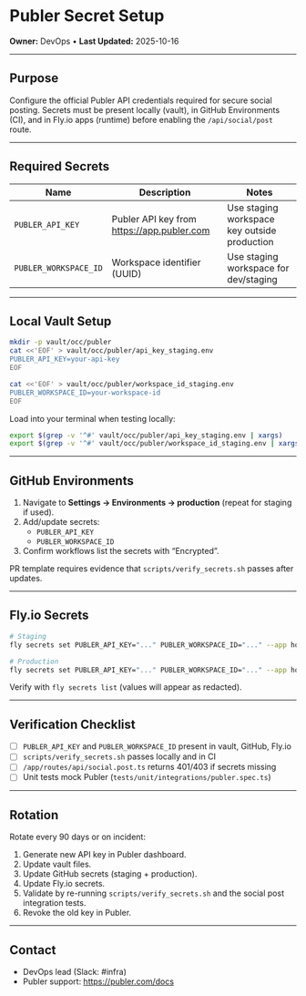 # Publer Secret Setup

**Owner:** DevOps • **Last Updated:** 2025-10-16

---

## Purpose

Configure the official Publer API credentials required for secure social posting. Secrets must be present locally (vault), in GitHub Environments (CI), and in Fly.io apps (runtime) before enabling the `/api/social/post` route.

---

## Required Secrets

| Name                  | Description                                | Notes                                        |
| --------------------- | ------------------------------------------ | -------------------------------------------- |
| `PUBLER_API_KEY`      | Publer API key from https://app.publer.com | Use staging workspace key outside production |
| `PUBLER_WORKSPACE_ID` | Workspace identifier (UUID)                | Use staging workspace for dev/staging        |

---

## Local Vault Setup

```bash
mkdir -p vault/occ/publer
cat <<'EOF' > vault/occ/publer/api_key_staging.env
PUBLER_API_KEY=your-api-key
EOF

cat <<'EOF' > vault/occ/publer/workspace_id_staging.env
PUBLER_WORKSPACE_ID=your-workspace-id
EOF
```

Load into your terminal when testing locally:

```bash
export $(grep -v '^#' vault/occ/publer/api_key_staging.env | xargs)
export $(grep -v '^#' vault/occ/publer/workspace_id_staging.env | xargs)
```

---

## GitHub Environments

1. Navigate to **Settings → Environments → production** (repeat for staging if used).
2. Add/update secrets:
   - `PUBLER_API_KEY`
   - `PUBLER_WORKSPACE_ID`
3. Confirm workflows list the secrets with “Encrypted”.

PR template requires evidence that `scripts/verify_secrets.sh` passes after updates.

---

## Fly.io Secrets

```bash
# Staging
fly secrets set PUBLER_API_KEY="..." PUBLER_WORKSPACE_ID="..." --app hot-dash-staging

# Production
fly secrets set PUBLER_API_KEY="..." PUBLER_WORKSPACE_ID="..." --app hot-dash-production
```

Verify with `fly secrets list` (values will appear as redacted).

---

## Verification Checklist

- [ ] `PUBLER_API_KEY` and `PUBLER_WORKSPACE_ID` present in vault, GitHub, Fly.io
- [ ] `scripts/verify_secrets.sh` passes locally and in CI
- [ ] `/app/routes/api/social.post.ts` returns 401/403 if secrets missing
- [ ] Unit tests mock Publer (`tests/unit/integrations/publer.spec.ts`)

---

## Rotation

Rotate every 90 days or on incident:

1. Generate new API key in Publer dashboard.
2. Update vault files.
3. Update GitHub secrets (staging + production).
4. Update Fly.io secrets.
5. Validate by re-running `scripts/verify_secrets.sh` and the social post integration tests.
6. Revoke the old key in Publer.

---

## Contact

- DevOps lead (Slack: #infra)
- Publer support: https://publer.com/docs
